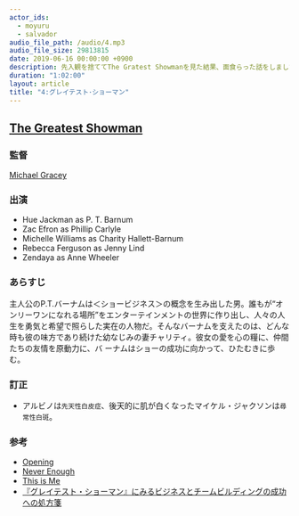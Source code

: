 ```yaml
---
actor_ids:
  - moyuru
  - salvador
audio_file_path: /audio/4.mp3
audio_file_size: 29813815
date: 2019-06-16 00:00:00 +0900
description: 先入観を捨ててThe Gratest Showmanを見た結果、面食らった話をしました。
duration: "1:02:00"
layout: article
title: "4:グレイテスト･ショーマン"
---
```


## [The Greatest Showman](http://www.foxmovies-jp.com/greatest-showman/)

### 監督
[Michael Gracey](https://en.wikipedia.org/wiki/Michael_Gracey)

### 出演
- Hue Jackman as P. T. Barnum
- Zac Efron as Phillip Carlyle
- Michelle Williams as Charity Hallett-Barnum
- Rebecca Ferguson as Jenny Lind
- Zendaya as Anne Wheeler

### あらすじ
主人公のP.T.バーナムは＜ショービジネス＞の概念を生み出した男。誰もが“オンリーワンになれる場所”をエンターテインメントの世界に作り出し、人々の人生を勇気と希望で照らした実在の人物だ。そんなバーナムを支えたのは、どんな時も彼の味方であり続けた幼なじみの妻チャリティ。彼女の愛を心の糧に、仲間たちの友情を原動力に、バ ーナムはショーの成功に向かって、ひたむきに歩む。

### 訂正
- アルビノは`先天性白皮症`、後天的に肌が白くなったマイケル・ジャクソンは`尋常性白斑`。

### 参考
- [Opening](https://www.youtube.com/watch?v=Kv6H9f8JcG8)
- [Never Enough](https://www.youtube.com/watch?v=rQWZK5U233s)
- [This is Me](https://www.youtube.com/watch?v=CjxugyZCfuw)
- [『グレイテスト・ショーマン』にみるビジネスとチームビルディングの成功への処方箋](https://teamhackers.io/greatest-showman-biz)
